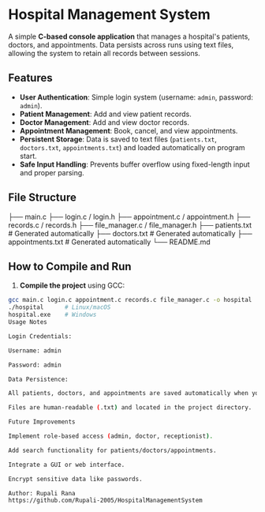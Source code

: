 # Hospital Management System

A simple **C-based console application** that manages a hospital's patients, doctors, and appointments. Data persists across runs using text files, allowing the system to retain all records between sessions.

## Features

- **User Authentication**: Simple login system (username: `admin`, password: `admin`).  
- **Patient Management**: Add and view patient records.  
- **Doctor Management**: Add and view doctor records.  
- **Appointment Management**: Book, cancel, and view appointments.  
- **Persistent Storage**: Data is saved to text files (`patients.txt`, `doctors.txt`, `appointments.txt`) and loaded automatically on program start.  
- **Safe Input Handling**: Prevents buffer overflow using fixed-length input and proper parsing.

## File Structure
├── main.c
├── login.c / login.h
├── appointment.c / appointment.h
├── records.c / records.h
├── file_manager.c / file_manager.h
├── patients.txt # Generated automatically
├── doctors.txt # Generated automatically
├── appointments.txt # Generated automatically
└── README.md


## How to Compile and Run

1. **Compile the project** using GCC:

```bash
gcc main.c login.c appointment.c records.c file_manager.c -o hospital
./hospital      # Linux/macOS
hospital.exe    # Windows
Usage Notes

Login Credentials:

Username: admin

Password: admin

Data Persistence:

All patients, doctors, and appointments are saved automatically when you choose Save & Exit.

Files are human-readable (.txt) and located in the project directory.

Future Improvements

Implement role-based access (admin, doctor, receptionist).

Add search functionality for patients/doctors/appointments.

Integrate a GUI or web interface.

Encrypt sensitive data like passwords.

Author: Rupali Rana
https://github.com/Rupali-2005/HospitalManagementSystem


